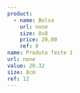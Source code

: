 ```yaml
---
product:
  - name: Bolsa
    url: none
    size: 8x8
    price: 20,00
    ref: 8
name: Produto Teste 1
url: none
value: 20.32
size: 8cm
ref: 12
---
```

